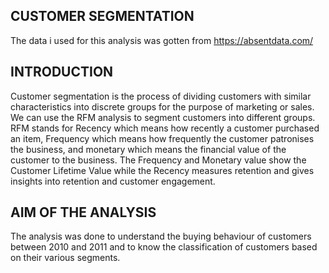 ## CUSTOMER SEGMENTATION
The data i used for this analysis was gotten from https://absentdata.com/ 

## INTRODUCTION
Customer segmentation is the process of dividing customers with similar characteristics into discrete groups for the purpose of marketing or sales. We can use the RFM analysis to segment customers into different groups. RFM stands for Recency which means how recently a customer purchased an item, Frequency which means how frequently the customer patronises the business, and monetary which means the financial value of the customer to the business. The Frequency and Monetary value show the Customer Lifetime Value while the Recency measures retention and gives insights into retention and customer engagement.

## AIM OF THE ANALYSIS
The analysis was done to understand the buying behaviour of customers between 2010 and 2011 and to know the classification of customers based on their various segments.

 
